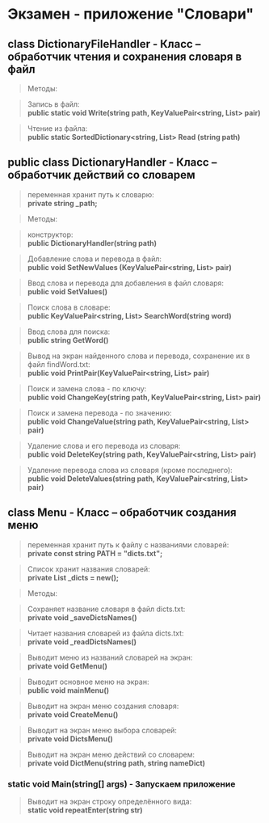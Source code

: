 # Экзамен - приложение "Словари"

## class DictionaryFileHandler - Класс – обработчик чтения и сохранения словаря в файл

>Методы:

>Запись в файл:  
**public static void Write(string path, KeyValuePair<string, List<string>> pair)** 

>Чтение из файла:  
**public static SortedDictionary<string, List<string>> Read (string path)**


## public class DictionaryHandler - Класс – обработчик действий со словарем

>переменная хранит путь к словарю:  
**private string _path;**

>Методы:

>конструктор:  
**public DictionaryHandler(string path)**

>Добавление слова и перевода в файл:  
**public void SetNewValues (KeyValuePair<string, List<string>> pair)**

>Ввод слова и перевода для добавления в файл словаря:  
**public void SetValues()**

>Поиск слова в словаре:  
**public KeyValuePair<string, List<string>> SearchWord(string word)** 

>Ввод слова для поиска:  
**public string GetWord()**

>Вывод на экран найденного слова и перевода, сохранение их в файл findWord.txt:  
**public void PrintPair(KeyValuePair<string, List<string>> pair)**

>Поиск и замена слова - по ключу:  
**public void ChangeKey(string path, KeyValuePair<string, List<string>> pair)**

>Поиск и замена перевода - по значению:  
**public void ChangeValue(string path, KeyValuePair<string, List<string>> pair)**

>Удаление слова и его перевода из словаря:  
**public void DeleteKey(string path, KeyValuePair<string, List<string>> pair)**

>Удаление перевода слова из словаря (кроме последнего):  
**public void DeleteValues(string path, KeyValuePair<string, List<string>> pair)**
      
## class Menu - Класс – обработчик создания меню 
  
>переменная хранит путь к файлу с названиями словарей:  
**private const string PATH = "dicts.txt";**

>Список хранит названия словарей:  
**private List<string> _dicts = new();**

>Методы:

>Сохраняет название словаря в файл dicts.txt:  
**private void _saveDictsNames()**

>Читает названия словарей из файла dicts.txt:  
**private void _readDictsNames()**

>Выводит меню из названий словарей на экран:  
**private void GetMenu()**

>Выводит основное меню на экран:  
**public void mainMenu()**

>Выводит на экран меню создания словаря:  
**private void CreateMenu()**

>Выводит на экран меню выбора словарей:  
**private void DictsMenu()**

>Выводит на экран меню действий со словарем:  
**private void DictMenu(string path, string nameDict)**

### static void Main(string[] args) - Запускаем приложение

>Выводит на экран строку определённого вида:  
**static void repeatEnter(string str)**



















